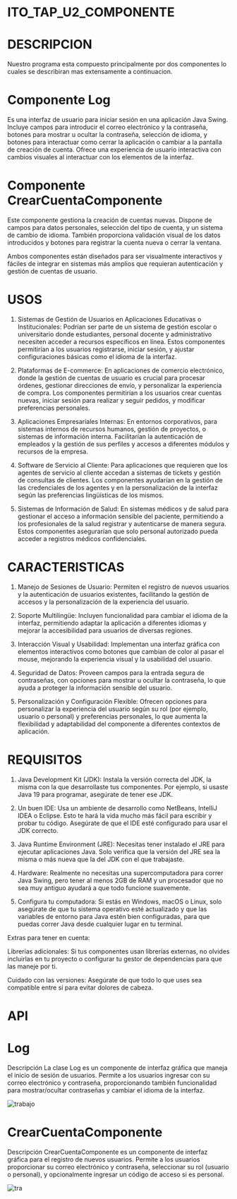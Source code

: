 # ITO_TAP_U2_COMPONENTE
# DESCRIPCION
Nuestro programa esta compuesto principalmente por dos componentes lo cuales se describiran mas extensamente a continuacion.

# Componente Log
Es una interfaz de usuario para iniciar sesión en una aplicación Java Swing. Incluye campos para introducir el correo electrónico y la contraseña, botones para mostrar u ocultar la contraseña, selección de idioma, y botones para interactuar como cerrar la aplicación o cambiar a la pantalla de creación de cuenta. Ofrece una experiencia de usuario interactiva con cambios visuales al interactuar con los elementos de la interfaz.

# Componente CrearCuentaComponente
Este componente gestiona la creación de cuentas nuevas. Dispone de campos para datos personales, selección del tipo de cuenta, y un sistema de cambio de idioma. También proporciona validación visual de los datos introducidos y botones para registrar la cuenta nueva o cerrar la ventana.

Ambos componentes están diseñados para ser visualmente interactivos y fáciles de integrar en sistemas más amplios que requieran autenticación y gestión de cuentas de usuario.

# USOS
1. Sistemas de Gestión de Usuarios en Aplicaciones Educativas o Institucionales:
Podrían ser parte de un sistema de gestión escolar o universitario donde estudiantes, personal docente y administrativo necesiten acceder a recursos específicos en línea.
Estos componentes permitirían a los usuarios registrarse, iniciar sesión, y ajustar configuraciones básicas como el idioma de la interfaz.

2. Plataformas de E-commerce:
En aplicaciones de comercio electrónico, donde la gestión de cuentas de usuario es crucial para procesar órdenes, gestionar direcciones de envío, y personalizar la experiencia de compra.
Los componentes permitirían a los usuarios crear cuentas nuevas, iniciar sesión para realizar y seguir pedidos, y modificar preferencias personales.

3. Aplicaciones Empresariales Internas:
En entornos corporativos, para sistemas internos de recursos humanos, gestión de proyectos, o sistemas de información interna.
Facilitarían la autenticación de empleados y la gestión de sus perfiles y accesos a diferentes módulos y recursos de la empresa.

4. Software de Servicio al Cliente:
Para aplicaciones que requieren que los agentes de servicio al cliente accedan a sistemas de tickets y gestión de consultas de clientes.
Los componentes ayudarían en la gestión de las credenciales de los agentes y en la personalización de la interfaz según las preferencias lingüísticas de los mismos.

5. Sistemas de Información de Salud:
En sistemas médicos y de salud para gestionar el acceso a información sensible del paciente, permitiendo a los profesionales de la salud registrar y autenticarse de manera segura.
Estos componentes asegurarían que solo personal autorizado pueda acceder a registros médicos confidenciales.

# CARACTERISTICAS
1. Manejo de Sesiones de Usuario:
Permiten el registro de nuevos usuarios y la autenticación de usuarios existentes, facilitando la gestión de accesos y la personalización de la experiencia del usuario.

2. Soporte Multilingüe:
Incluyen funcionalidad para cambiar el idioma de la interfaz, permitiendo adaptar la aplicación a diferentes idiomas y mejorar la accesibilidad para usuarios de diversas regiones.

3. Interacción Visual y Usabilidad:
Implementan una interfaz gráfica con elementos interactivos como botones que cambian de color al pasar el mouse, mejorando la experiencia visual y la usabilidad del usuario.

4. Seguridad de Datos:
Proveen campos para la entrada segura de contraseñas, con opciones para mostrar u ocultar la contraseña, lo que ayuda a proteger la información sensible del usuario.

5. Personalización y Configuración Flexible:
Ofrecen opciones para personalizar la experiencia del usuario según su rol (por ejemplo, usuario o personal) y preferencias personales, lo que aumenta la flexibilidad y adaptabilidad del componente a diferentes contextos de aplicación.

# REQUISITOS
1. Java Development Kit (JDK):
Instala la versión correcta del JDK, la misma con la que desarrollaste tus componentes. Por ejemplo, si usaste Java 19 para programar, asegúrate de tener ese JDK.
2. Un buen IDE:
Usa un ambiente de desarrollo como NetBeans, IntelliJ IDEA o Eclipse. Esto te hará la vida mucho más fácil para escribir y probar tu código. Asegúrate de que el IDE esté configurado para usar el JDK correcto.

3. Java Runtime Environment (JRE):
Necesitas tener instalado el JRE para ejecutar aplicaciones Java. Solo verifica que la versión del JRE sea la misma o más nueva que la del JDK con el que trabajaste.

4. Hardware:
Realmente no necesitas una supercomputadora para correr Java Swing, pero tener al menos 2GB de RAM y un procesador que no sea muy antiguo ayudará a que todo funcione suavemente.

5. Configura tu computadora:
Si estás en Windows, macOS o Linux, solo asegúrate de que tu sistema operativo esté actualizado y que las variables de entorno para Java estén bien configuradas, para que puedas correr Java desde cualquier lugar en tu terminal.

Extras para tener en cuenta:

Librerías adicionales:
Si tus componentes usan librerías externas, no olvides incluirlas en tu proyecto o configurar tu gestor de dependencias para que las maneje por ti.

Cuidado con las versiones:
Asegúrate de que todo lo que uses sea compatible entre sí para evitar dolores de cabeza.

# API
# Log
Descripción
La clase Log es un componente de interfaz gráfica que maneja el inicio de sesión de usuarios. Permite a los usuarios ingresar con su correo electrónico y contraseña, proporcionando también funcionalidad para mostrar/ocultar contraseñas y cambiar el idioma de la interfaz.

![trabajo](https://github.com/JONATHAN119M/ITO_TAP_U2_COMPONENTE/assets/168501580/dd62b0c6-4ecd-44e1-8460-f090c7d0c714)


# CrearCuentaComponente
Descripción
CrearCuentaComponente es un componente de interfaz gráfica para el registro de nuevos usuarios. Permite a los usuarios proporcionar su correo electrónico y contraseña, seleccionar su rol (usuario o personal), y opcionalmente ingresar un código de acceso si es personal.

![tra](https://github.com/JONATHAN119M/ITO_TAP_U2_COMPONENTE/assets/168501580/080f202f-ce2a-4b38-aeaa-33838fc066d8)


